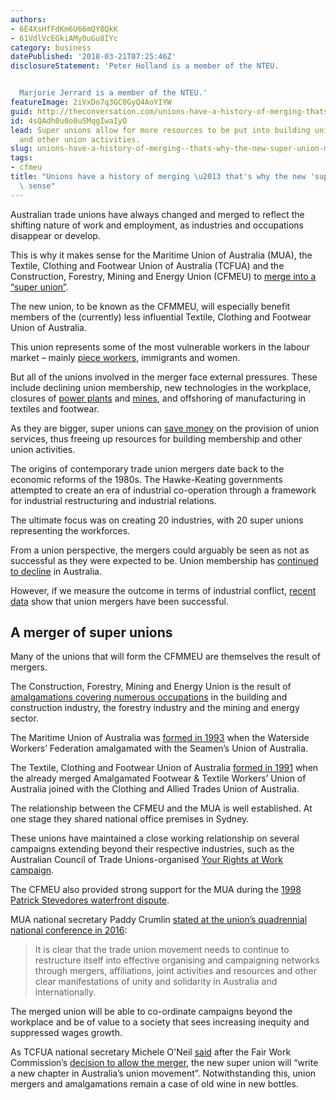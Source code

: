 ```yaml
---
authors:
- 6E4XsHfFdKm6U66mQY8QkK
- 61VdlVcEGkiAMy0uGu8IYc
category: business
datePublished: '2018-03-21T07:25:46Z'
disclosureStatement: 'Peter Holland is a member of the NTEU.


  Marjorie Jerrard is a member of the NTEU.'
featureImage: 2iVxDo7q3GC0GyQ4AoYIYW
guid: http://theconversation.com/unions-have-a-history-of-merging-thats-why-the-new-super-union-makes-sense-93077
id: 4sQAdh0u0o0uSMqgIwaIyO
lead: Super unions allow for more resources to be put into building union membership
  and other union activities.
slug: unions-have-a-history-of-merging--thats-why-the-new-super-union-makes-sense
tags:
- cfmeu
title: "Unions have a history of merging \u2013 that's why the new 'super union' makes\
  \ sense"
---
```

Australian trade unions have always changed and merged to reflect the shifting nature of work and employment, as industries and occupations disappear or develop. 

This is why it makes sense for the Maritime Union of Australia (MUA), the Textile, Clothing and Footwear Union of Australia (TCFUA) and the Construction, Forestry, Mining and Energy Union (CFMEU) to [merge into a “super union”](http://www.abc.net.au/news/2018-03-06/cfmeu-maritime-union-to-merge-fair-work-decision/9517618).

The new union, to be known as the CFMMEU, will especially benefit members of the (currently) less influential Textile, Clothing and Footwear Union of Australia. 

This union represents some of the most vulnerable workers in the labour market – mainly [piece workers](https://www.fairwork.gov.au/pay/minimum-wages/piece-rates-and-commission-payments), immigrants and women. 

But all of the unions involved in the merger face external pressures. These include declining union membership, new technologies in the workplace, closures of [power plants](http://www.abc.net.au/news/2017-12-09/liddell-coal-plant-closes/9243180) and [mines](https://thewest.com.au/business/mining/cliffs-koolyanobbing-mine-closure-to-put-hundreds-out-of-work-ng-b88779209z), and offshoring of manufacturing in textiles and footwear.

As they are bigger, super unions can [save money](https://www.investopedia.com/terms/e/economiesofscale.asp) on the provision of union services, thus freeing up resources for building membership and other union activities. 


The origins of contemporary trade union mergers date back to the economic reforms of the 1980s. The Hawke-Keating governments attempted to create an era of industrial co-operation through a framework for industrial restructuring and industrial relations. 

The ultimate focus was on creating 20 industries, with 20 super unions representing the workforces.

From a union perspective, the mergers could arguably be seen as not as successful as they were expected to be. Union membership has [continued to decline](https://theconversation.com/three-charts-on-the-changing-face-of-australian-union-members-80141) in Australia. 

However, if we measure the outcome in terms of industrial conflict, [recent data](http://www.abs.gov.au/ausstats/abs@.nsf/mf/6321.0.55.001) show that union mergers have been successful. 

## A merger of super unions

Many of the unions that will form the CFMMEU are themselves the result of mergers. 

The Construction, Forestry, Mining and Energy Union is the result of [amalgamations covering numerous occupations](http://www.atua.org.au/biogs/ALE0385b.htm) in the building and construction industry, the forestry industry and the mining and energy sector. 

The Maritime Union of Australia was [formed in 1993](http://www.mua.org.au/1993_2014) when the Waterside Workers’ Federation amalgamated with the Seamen’s Union of Australia. 

The Textile, Clothing and Footwear Union of Australia [formed in 1991](http://www.atua.org.au/ptta/030.html) when the already merged Amalgamated Footwear & Textile Workers’ Union of Australia joined with the Clothing and Allied Trades Union of Australia. 

The relationship between the CFMEU and the MUA is well established. At one stage they shared national office premises in Sydney. 

These unions have maintained a close working relationship on several campaigns extending beyond their respective industries, such as the Australian Council of Trade Unions-organised [Your Rights at Work campaign](https://www.tandfonline.com/doi/abs/10.1080/00236561003654735). 

The CFMEU also provided strong support for the MUA during the [1998 Patrick Stevedores waterfront dispute](https://www.aph.gov.au/About_Parliament/Parliamentary_Departments/Parliamentary_Library/Publications_Archive/CIB/cib9899/99cib01).


MUA national secretary Paddy Crumlin [stated at the union’s quadrennial national conference in 2016](http://www.mua.org.au/principles_for_amalgamation):

> It is clear that the trade union movement needs to continue to restructure itself into effective organising and campaigning networks through mergers, affiliations, joint activities and resources and other clear manifestations of unity and solidarity in Australia and internationally.

The merged union will be able to co-ordinate campaigns beyond the workplace and be of value to a society that sees increasing inequity and suppressed wages growth.

As TCFUA national secretary Michele O'Neil [said](https://www.insideconstruction.com.au/site/news/1053199/writing-chapter-australia%E2%80%99-union-movement) after the Fair Work Commission’s [decision to allow the merger](https://www.fwc.gov.au/documents/decisionssigned/html/2018fwc1017.htm), the new super union will “write a new chapter in Australia’s union movement”. Notwithstanding this, union mergers and amalgamations remain a case of old wine in new bottles.